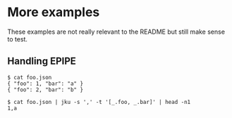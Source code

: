 # More examples

These examples are not really relevant to the README but still make sense to test.

## Handling EPIPE

    $ cat foo.json
    { "foo": 1, "bar": "a" }
    { "foo": 2, "bar": "b" }

    $ cat foo.json | jku -s ',' -t '[_.foo, _.bar]' | head -n1
    1,a


